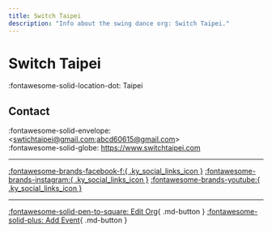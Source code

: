 ```yaml
---
title: Switch Taipei
description: "Info about the swing dance org: Switch Taipei."
---
```


# Switch Taipei

:fontawesome-solid-location-dot: Taipei  


## Contact

:fontawesome-solid-envelope: <swtichtaipei@gmail.com;abcd60615@gmail.com>  
:fontawesome-solid-globe: <https://www.switchtaipei.com>  

---

 [:fontawesome-brands-facebook-f:{ .ky_social_links_icon }](https://www.facebook.com/switchtaipei) [:fontawesome-brands-instagram:{ .ky_social_links_icon }](https://instagram.com/switchtaipei_pridevoice) [:fontawesome-brands-youtube:{ .ky_social_links_icon }](https://youtube.com/switchtaipei19)

---

[:fontawesome-solid-pen-to-square: Edit Org](https://github.com/swingdance/orgs/issues/new?assignees=&labels=update+org&projects=&template=03-update_entity.yml&title=Update%20Org%3A%20zh_TW%20%E2%80%A2%20Switch%20Taipei&region=zh_TW&id=switch-taipei&name=Switch%20Taipei){ .md-button } [:fontawesome-solid-plus: Add Event](https://github.com/swingdance/events/issues/new?assignees=&labels=add+event&projects=&template=02-add_entity.yml&title=Add%20Event%3A%20zh_TW%20%E2%80%A2%20%3CName%3E&region=zh_TW&province=Taipei&city=Taipei&org_id=switch-taipei){ .md-button }

